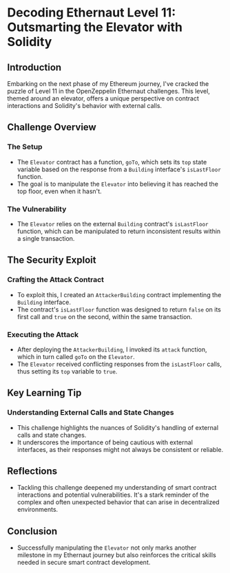 # Decoding Ethernaut Level 11: Outsmarting the Elevator with Solidity

## Introduction

Embarking on the next phase of my Ethereum journey, I've cracked the puzzle of Level 11 in the OpenZeppelin Ethernaut challenges. This level, themed around an elevator, offers a unique perspective on contract interactions and Solidity's behavior with external calls.

## Challenge Overview

### The Setup

- The `Elevator` contract has a function, `goTo`, which sets its `top` state variable based on the response from a `Building` interface's `isLastFloor` function.
- The goal is to manipulate the `Elevator` into believing it has reached the top floor, even when it hasn't.

### The Vulnerability

- The `Elevator` relies on the external `Building` contract's `isLastFloor` function, which can be manipulated to return inconsistent results within a single transaction.

## The Security Exploit

### Crafting the Attack Contract

- To exploit this, I created an `AttackerBuilding` contract implementing the `Building` interface.
- The contract's `isLastFloor` function was designed to return `false` on its first call and `true` on the second, within the same transaction.

### Executing the Attack

- After deploying the `AttackerBuilding`, I invoked its `attack` function, which in turn called `goTo` on the `Elevator`.
- The `Elevator` received conflicting responses from the `isLastFloor` calls, thus setting its `top` variable to `true`.

## Key Learning Tip

### Understanding External Calls and State Changes

- This challenge highlights the nuances of Solidity's handling of external calls and state changes.
- It underscores the importance of being cautious with external interfaces, as their responses might not always be consistent or reliable.

## Reflections

- Tackling this challenge deepened my understanding of smart contract interactions and potential vulnerabilities. It's a stark reminder of the complex and often unexpected behavior that can arise in decentralized environments.

## Conclusion

- Successfully manipulating the `Elevator` not only marks another milestone in my Ethernaut journey but also reinforces the critical skills needed in secure smart contract development.
